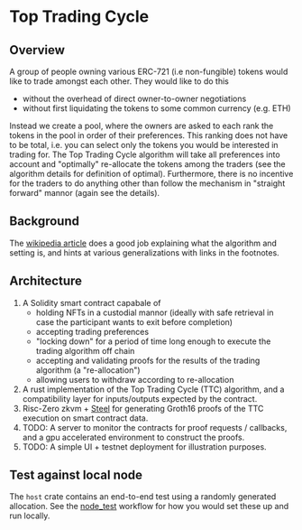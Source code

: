 # Top Trading Cycle

## Overview
A group of people owning various ERC-721 (i.e non-fungible) tokens would like to trade amongst each other. They would like to do this 
- without the overhead of direct owner-to-owner negotiations
- without first liquidating the tokens to some common currency (e.g. ETH)

Instead we create a pool, where the owners are asked to each rank the tokens in the pool in order of their preferences. This ranking does not have to be total, i.e. you can select only the tokens you would be interested in trading for. The Top Trading Cycle algorithm will take all preferences into account and "optimally" re-allocate the tokens among the traders (see the algorithm details for definition of optimal). Furthermore, there is no incentive for the traders to do anything other than follow the mechanism in "straight forward" mannor (again see the details).

## Background
The [wikipedia article](https://en.wikipedia.org/wiki/Top_trading_cycle) does a good job explaining what the algorithm and setting is, and hints at various generalizations with links in the footnotes.

## Architecture
1. A Solidity smart contract capabale of 
    - holding NFTs in a custodial mannor (ideally with safe retrieval in case the participant wants to exit before completion)
    - accepting trading preferences
    - "locking down" for a period of time long enough to execute the trading algorithm off chain
    - accepting and validating proofs for the results of the trading algorithm (a "re-allocation")
    - allowing users to withdraw according to re-allocation
2. A rust implementation of the Top Trading Cycle (TTC) algorithm, and a compatibility layer for inputs/outputs expected by the contract.
3. Risc-Zero zkvm + [Steel](https://github.com/risc0/risc0-ethereum/tree/main/crates/steel) for generating Groth16 proofs of the TTC execution on smart contract data.
4. TODO: A server to monitor the contracts for proof requests / callbacks, and a gpu accelerated environment to construct the proofs.
5. TODO: A simple UI + testnet deployment for illustration purposes.

## Test against local node
The `host` crate contains an end-to-end test using a randomly generated allocation. See the [node_test](https://github.com/l-adic/ttc/blob/main/.github/workflows/node_test.yml) workflow for how you would set these up and run locally.

